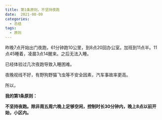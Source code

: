 ```yaml
---
title: 第1条原则，不坚持夜跑
date:  2021-08-09
categories:
  - 总结
tags:
  - 原则
---
```


昨晚7点开始出门夜跑，61分钟跑10公里，到8点20回办公室。加班到11点半。11点45睡着，凌晨3点14醒来。之后无法入睡。

已经体验过几次夜跑导致入睡困难。

夜晚视线不好，有野狗野猫飞虫等不安全因素，汽车事故率更高。

所以，

**我的第1条原则：**

**不坚持夜跑。除非周五周六晚上足够空闲，控制时长30分钟内，晚上8点以前开始，小区内。**
